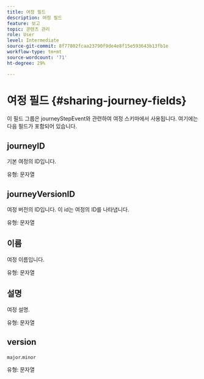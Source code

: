 ```yaml
---
title: 여정 필드
description: 여정 필드
feature: 보고
topic: 콘텐츠 관리
role: User
level: Intermediate
source-git-commit: 8f77802fcaa23790f9de4e8f15e593643b13fb1e
workflow-type: tm+mt
source-wordcount: '71'
ht-degree: 29%

---
```


# 여정 필드 {#sharing-journey-fields}

이 필드 그룹은 journeyStepEvent와 관련하여 여정 스키마에서 사용됩니다. 여기에는 다음 필드가 포함되어 있습니다.

## journeyID

기본 여정의 ID입니다.

유형: 문자열

## journeyVersionID

여정 버전의 ID입니다. 이 id는 여정의 ID를 나타냅니다.

유형: 문자열

## 이름

여정 이름입니다.

유형: 문자열

## 설명

여정 설명.

유형: 문자열

## version

`major`.`minor`

유형: 문자열
